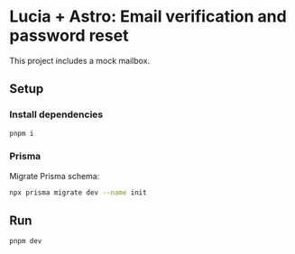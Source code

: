 # Lucia + Astro: Email verification and password reset

This project includes a mock mailbox.

## Setup

### Install dependencies

```bash
pnpm i
```

### Prisma

Migrate Prisma schema:

```bash
npx prisma migrate dev --name init
```

## Run

```bash
pnpm dev
```
